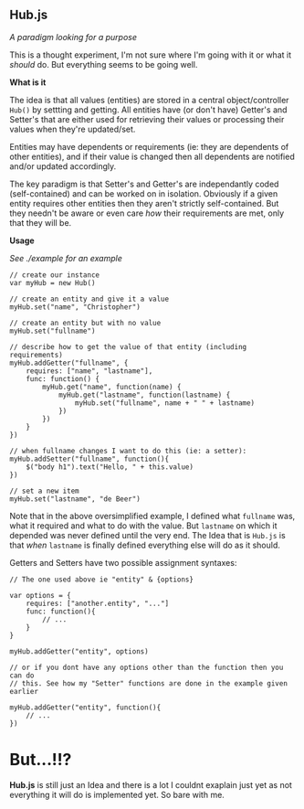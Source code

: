 Hub.js
------
*A paradigm looking for a purpose*

This is a thought experiment, I'm not sure where I'm going with it or what it *should* do. But everything seems to be going well.

**What is it**

The idea is that all values (entities) are stored in a central object/controller `Hub()` by settting and getting. All entities have (or don't have) Getter's and Setter's that are either used for retrieving their values or processing their values when they're updated/set.

Entities may have dependents or requirements (ie: they are dependents of other entities), and if their value is changed then all dependents are notified and/or updated accordingly.

The key paradigm is that Setter's and Getter's are independantly coded (self-contained) and can be worked on in isolation. Obviously if a given entity requires other entities then they aren't strictly self-contained. But they needn't be aware or even care *how* their requirements are met, only that they will be.

**Usage**

*See ./example for an example*

	// create our instance
	var myHub = new Hub()

	// create an entity and give it a value
	myHub.set("name", "Christopher")

	// create an entity but with no value
	myHub.set("fullname")

	// describe how to get the value of that entity (including requirements)
	myHub.addGetter("fullname", {
		requires: ["name", "lastname"],
		func: function() {		
			myHub.get("name", function(name) {
				myHub.get("lastname", function(lastname) {
					myHub.set("fullname", name + " " + lastname)		
				})
			})
		}
	})

	// when fullname changes I want to do this (ie: a setter): 
	myHub.addSetter("fullname", function(){
		$("body h1").text("Hello, " + this.value)
	})

	// set a new item
	myHub.set("lastname", "de Beer")

Note that in the above oversimplified example, I defined what `fullname` was, what it required and what to do with the value. But `lastname` on which it depended was never defined until the very end. The Idea that is `Hub.js` is that *when* `lastname` is finally defined everything else will do as it should.

Getters and Setters have two possible assignment syntaxes:

	// The one used above ie "entity" & {options}

	var options = {
		requires: ["another.entity", "..."]
		func: function(){
			// ...
		}
	}

	myHub.addGetter("entity", options)

	// or if you dont have any options other than the function then you can do
	// this. See how my "Setter" functions are done in the example given earlier

	myHub.addGetter("entity", function(){
		// ...
	})

But...!!?
=========

**Hub.js** is still just an Idea and there is a lot I couldnt exaplain just yet as not everything it will do is implemented yet. So bare with me.


